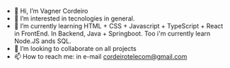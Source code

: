 - 👋 Hi, I’m Vagner Cordeiro
- 👀 I’m interested in tecnologies in general.
- 🌱 I’m currently learning HTML + CSS + Javascript + TypeScript + React in FrontEnd. In Backend, Java + Springboot. Too i'm currently learn Node.JS ands SQL.
- 💞️ I’m looking to collaborate on all projects
- 📫 How to reach me: in e-mail cordeirotelecom@gmail.com

<!---
cordeirotelecom/cordeirotelecom is a ✨ special ✨ repository because its `README.md` (this file) appears on your GitHub profile.
You can click the Preview link to take a look at your changes.
--->
